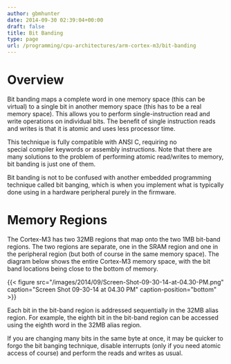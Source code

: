 ```yaml
---
author: gbmhunter
date: 2014-09-30 02:39:04+00:00
draft: false
title: Bit Banding
type: page
url: /programming/cpu-architectures/arm-cortex-m3/bit-banding
---
```


# Overview

Bit banding maps a complete word in one memory space (this can be virtual) to a single bit in another memory space (this has to be a real memory space). This allows you to perform single-instruction read and write operations on individual bits. The benefit of single instruction reads and writes is that it is atomic and uses less processor time.

This technique is fully compatible with ANSI C, requiring no special compiler keywords or assembly instructions. Note that there are many solutions to the problem of performing atomic read/writes to memory, bit banding is just one of them.

Bit banding is not to be confused with another embedded programming technique called bit banging, which is when you implement what is typically done using in a hardware peripheral purely in the firmware.

# Memory Regions

The Cortex-M3 has two 32MB regions that map onto the two 1MB bit-band regions. The two regions are separate, one in the SRAM region and one in the peripheral region (but both of course in the same memory space). The diagram below shows the entire Cortex-M3 memory space, with the bit band locations being close to the bottom of memory.

{{< figure src="/images/2014/09/Screen-Shot-09-30-14-at-04.30-PM.png" caption="Screen Shot 09-30-14 at 04.30 PM" caption-position="bottom" >}}

Each bit in the bit-band region is addressed sequentially in the 32MB alias region. For example, the eighth bit in the bit-band region can be accessed using the eighth word in the 32MB alias region.

If you are changing many bits in the same byte at once, it may be quicker to forgo the bit banging technique, disable interrupts (only if you need atomic access of course) and perform the reads and writes as usual.
